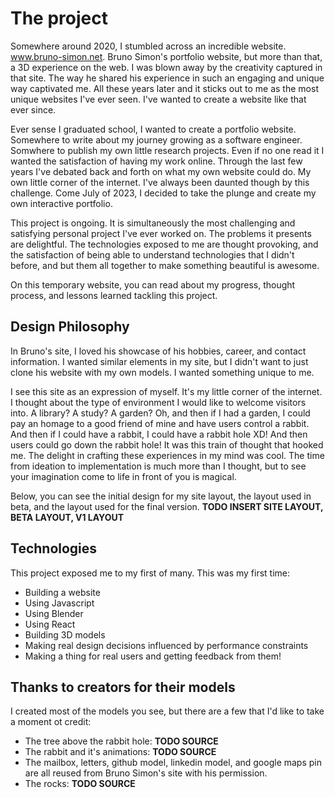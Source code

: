 # The project
Somewhere around 2020, I stumbled across an incredible website. www.bruno-simon.net. Bruno Simon's portfolio website, but more than that, a 3D experience on the web. I was blown away by the creativity captured in that site. The way he shared his experience in such an engaging and unique way captivated me. All these years later and it sticks out to me as the most unique websites I've ever seen. I've wanted to create a website like that ever since.

Ever sense I graduated school, I wanted to create a portfolio website. Somewhere to write about my journey growing as a software engineer. Somwhere to publish my own little research projects. Even if no one read it I wanted the satisfaction of having my work online. Through the last few years I've debated back and forth on what my own website could do. My own little corner of the internet. I've always been daunted though by this challenge. Come July of 2023, I decided to take the plunge and create my own interactive portfolio. 

This project is ongoing. It is simultaneously the most challenging and satisfying personal project I've ever worked on. The problems it presents are delightful. The technologies exposed to me are thought provoking, and the satisfaction of being able to understand technologies that I didn't before, and but them all together to make something beautiful is awesome. 

On this temporary website, you can read about my progress, thought process, and lessons learned tackling this project.

## Design Philosophy
In Bruno's site, I loved his showcase of his hobbies, career, and contact information. I wanted similar elements in my site, but I didn't want to just clone his website with my own models. I wanted something unique to me. 

I see this site as an expression of myself. It's my little corner of the internet. I thought about the type of environment I would like to welcome visitors into. A library? A study? A garden? Oh, and then if I had a garden, I could pay an homage to a good friend of mine and have users control a rabbit. And then if I could have a rabbit, I could have a rabbit hole XD! And then users could go down the rabbit hole! It was this train of thought that hooked me. The delight in crafting these experiences in my mind was cool. The time from ideation to implementation is much more than I thought, but to see your imagination come to life in front of you is magical. 

Below, you can see the initial design for my site layout, the layout used in beta, and the layout used for the final version. **TODO INSERT SITE LAYOUT, BETA LAYOUT, V1 LAYOUT**

## Technologies
This project exposed me to my first of many. This was my first time:

- Building a website
- Using Javascript
- Using Blender
- Using React
- Building 3D models
- Making real design decisions influenced by performance constraints
- Making a thing for real users and getting feedback from them!


## Thanks to creators for their models
I created most of the models you see, but there are a few that I'd like to take a moment ot credit:

- The tree above the rabbit hole: **TODO SOURCE**
- The rabbit and it's animations: **TODO SOURCE**
- The mailbox, letters, github model, linkedin model, and google maps pin are all reused from Bruno Simon's site with his permission.
- The rocks: **TODO SOURCE**
